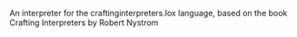 An interpreter for the craftinginterpreters.lox language, based on the book Crafting Interpreters by Robert Nystrom